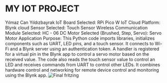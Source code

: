 # MY IOT PROJECT
Yılmaz Can Yıldızbayrak 
IoT Board Selected: RPi Pico W
IoT Cloud Platform: Blynk cloud
Sensor Selected: Touch Sensor
Wireless Communication Module Selected: HC - 06 
DC Motor Selected (Brushed, Step, Servo): Servo Motor
Application Purpose: This Python code imports libraries, initializes components such as UART, LED pins, and a touch sensor. It connects to Wi-Fi and a Blynk server using an authentication token. A handler is registered for a virtual pin in the Blynk app to control a servo motor based on the received value. The code also reads the touch sensor value to control an LED and receives commands from UART to control other LEDs. It combines hardware control and networking for remote device control and monitoring using the Blynk app.
![Final fritzing](https://github.com/yildocan/IOT-PROJECT/assets/78322710/3f2e87d0-1e2e-4ffa-97c1-27d2976a43fb)
